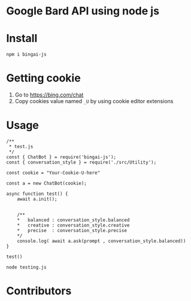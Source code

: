 # Google Bard API using node js

# Install

```
npm i bingai-js
```

# Getting cookie

1. Go to https://bing.com/chat
2. Copy cookies value named `_U` by using cookie editor extensions

# Usage

```shell
/**
 * test.js
 */
const { ChatBot } = require('bingai-js');
const { conversation_style } = require('./src/Utility');

const cookie = "Your-Cookie-U-here"

const a = new ChatBot(cookie);

async function test() {
    await a.init();


    /**
    *   balanced : conversation_style.balanced
    *   creative : conversation_style.creative
    *   precise  : conversation_style.precise
    */
    console.log( await a.ask(prompt , conversation_style.balanced))
}

test()
```

```
node testing.js
```

# Contributors


